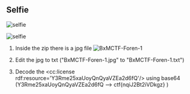 ## Selfie
![selfie](https://github.com/fahimalshihab/BxMCTF-23-MGCI-CTF-CLUB/assets/97816146/92304224-33b9-4c32-a677-84b18d5fc712)

![selfie](https://github.com/fahimalshihab/BxMCTF-23-MGCI-CTF-CLUB/assets/97816146/b0154e51-44b7-4f8a-95f6-33ce2dad21c0)


1) Inside the zip there is a jpg file ![BxMCTF-Foren-1](https://github.com/fahimalshihab/BxMCTF-23-MGCI-CTF-CLUB/assets/97816146/1194b955-4c0b-4e76-8e1a-7478a719055e)

2) Edit the jpg to txt ("BxMCTF-Foren-1.jpg" to "BxMCTF-Foren-1.txt")
3) Decode the <cc:license rdf:resource='Y3Rme25xaUoyQnQyaVZEa2d6fQ'/> using base64  (Y3Rme25xaUoyQnQyaVZEa2d6fQ --> ctf{nqiJ2Bt2iVDkgz} ) 
